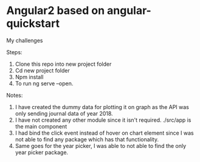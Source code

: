 # Angular2 based on angular-quickstart
My challenges

Steps:
1.	Clone this repo into new project folder 
2.	Cd new project folder
3.	Npm install
4.	To run ng serve –open.


Notes:

1)	I have created the dummy data for plotting it on graph as the API was only sending journal data of year 2018.
2)	I have not created any other module since it isn't required. ./src/app is the main component
3)	I had bind the click event instead of hover on chart element since I was not able to find any package which has that functionality.
4)	Same goes for the year picker, I was able to not able to find the only year picker package.
